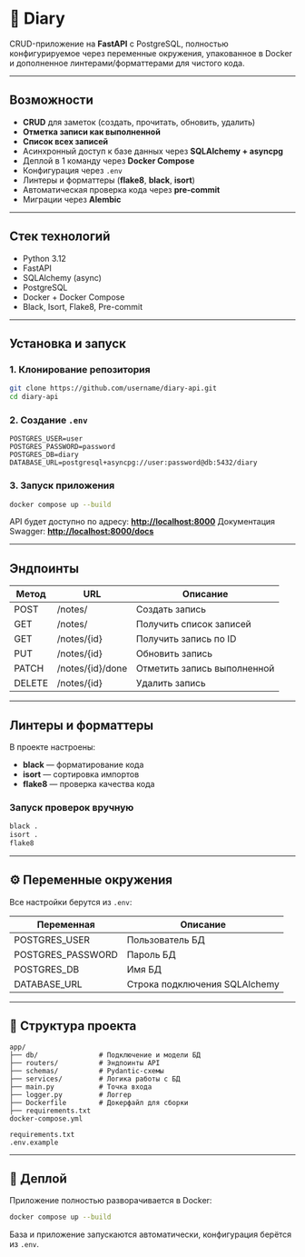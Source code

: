 # 📓 Diary

CRUD-приложение на **FastAPI** с PostgreSQL, полностью конфигурируемое через переменные окружения, упакованное в Docker и дополненное линтерами/форматтерами для чистого кода.

---

## Возможности

* **CRUD** для заметок (создать, прочитать, обновить, удалить)
* **Отметка записи как выполненной**
* **Список всех записей**
* Асинхронный доступ к базе данных через **SQLAlchemy + asyncpg**
* Деплой в 1 команду через **Docker Compose**
* Конфигурация через `.env`
* Линтеры и форматтеры (**flake8**, **black**, **isort**)
* Автоматическая проверка кода через **pre-commit**
* Миграции через **Alembic**

---

## Стек технологий

* Python 3.12
* FastAPI
* SQLAlchemy (async)
* PostgreSQL
* Docker + Docker Compose
* Black, Isort, Flake8, Pre-commit

---

## Установка и запуск

### 1. Клонирование репозитория

```bash
git clone https://github.com/username/diary-api.git
cd diary-api
```

### 2. Создание `.env`

```env
POSTGRES_USER=user
POSTGRES_PASSWORD=password
POSTGRES_DB=diary
DATABASE_URL=postgresql+asyncpg://user:password@db:5432/diary
```

### 3. Запуск приложения

```bash
docker compose up --build
```

API будет доступно по адресу: **[http://localhost:8000](http://localhost:8000)**
Документация Swagger: **[http://localhost:8000/docs](http://localhost:8000/docs)**

---

## Эндпоинты

| Метод  | URL              | Описание                    |
| ------ | ---------------- | --------------------------- |
| POST   | /notes/          | Создать запись              |
| GET    | /notes/          | Получить список записей     |
| GET    | /notes/{id}      | Получить запись по ID       |
| PUT    | /notes/{id}      | Обновить запись             |
| PATCH  | /notes/{id}/done | Отметить запись выполненной |
| DELETE | /notes/{id}      | Удалить запись              |

---

## Линтеры и форматтеры

В проекте настроены:

* **black** — форматирование кода
* **isort** — сортировка импортов
* **flake8** — проверка качества кода


### Запуск проверок вручную

```bash
black .
isort .
flake8
```

---

## ⚙️ Переменные окружения

Все настройки берутся из `.env`:

| Переменная         | Описание                      |
| ------------------ | ----------------------------- |
| POSTGRES\_USER     | Пользователь БД               |
| POSTGRES\_PASSWORD | Пароль БД                     |
| POSTGRES\_DB       | Имя БД                        |
| DATABASE\_URL      | Строка подключения SQLAlchemy |

---

## 📂 Структура проекта

```
app/
├── db/               # Подключение и модели БД
├── routers/          # Эндпоинты API
├── schemas/          # Pydantic-схемы
├── services/         # Логика работы с БД
├── main.py           # Точка входа
├── logger.py         # Логгер
├── Dockerfile        # Докерфайл для сборки
├── requirements.txt  
docker-compose.yml

requirements.txt
.env.example
```

---

## 🐳 Деплой

Приложение полностью разворачивается в Docker:

```bash
docker compose up --build
```

База и приложение запускаются автоматически, конфигурация берётся из `.env`.

